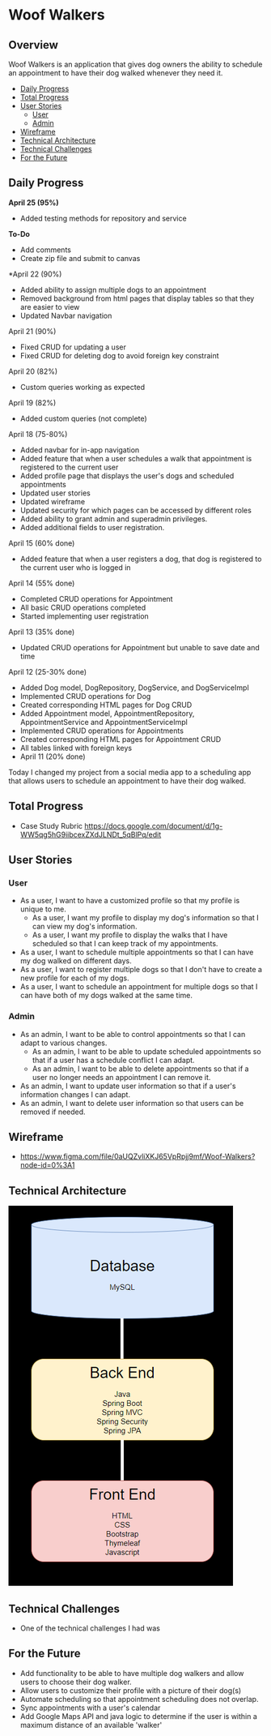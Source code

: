 # Woof Walkers
## Overview
Woof Walkers is an application that gives dog owners the ability to schedule an appointment to have their dog walked whenever they need it.

- [Daily Progress](#Daily-Progress)
- [Total Progress](#Total-Progress)
- [User Stories](#User-Stories)
  - [User](#User)
  - [Admin](#Admin)
- [Wireframe](#Wireframe)
- [Technical Architecture](#Technical-Architecture)
- [Technical Challenges](#Technical-Challenges)
- [For the Future](#For-the-Future)


## Daily Progress
**April 25 (95%)**
* Added testing methods for repository and service

**To-Do**
* Add comments
* Create zip file and submit to canvas

*April 22 (90%)
* Added ability to assign multiple dogs to an appointment
* Removed background from html pages that display tables so that they are easier to view
* Updated Navbar navigation

April 21 (90%)
* Fixed CRUD for updating a user
* Fixed CRUD for deleting dog to avoid foreign key constraint

April 20 (82%)
* Custom queries working as expected

April 19 (82%)
* Added custom queries (not complete)

April 18 (75-80%)
  * Added navbar for in-app navigation
  * Added feature that when a user schedules a walk that appointment is registered to the current user
  * Added profile page that displays the user's dogs and scheduled appointments
  * Updated user stories
  * Updated wireframe
  * Updated security for which pages can be accessed by different roles
  * Added ability to grant admin and superadmin privileges.
  * Added additional fields to user registration.
  
April 15 (60% done)
* Added feature that when a user registers a dog, that dog is registered to the current user who is logged in

April 14 (55% done)
* Completed CRUD operations for Appointment
* All basic CRUD operations completed
* Started implementing user registration

April 13 (35% done)
* Updated CRUD operations for Appointment but unable to save date and time

April 12 (25-30% done)
* Added Dog model, DogRepository, DogService, and DogServiceImpl
* Implemented CRUD operations for Dog
* Created corresponding HTML pages for Dog CRUD
* Added Appointment model, AppointmentRepository, AppointmentService and AppointmentServiceImpl
* Implemented CRUD operations for Appointments
* Created corresponding HTML pages for Appointment CRUD
* All tables linked with foreign keys
* April 11 (20% done)

Today I changed my project from a social media app to a scheduling app that allows users to schedule an appointment to have their dog walked.

## Total Progress
* Case Study Rubric
https://docs.google.com/document/d/1g-WW5qg5hG9iibcexZXdJLNDt_5qBlPq/edit

## User Stories

### User
* As a user, I want to have a customized profile so that my profile is unique to me.
  * As a user, I want my profile to display my dog's information so that I can view my dog's information.
  * As a user, I want my profile to display the walks that I have scheduled so that I can keep track of my appointments.
* As a user, I want to schedule multiple appointments so that I can have my dog walked on different days.
* As a user, I want to register multiple dogs so that I don't have to create a new profile for each of my dogs.
* As a user, I want to schedule an appointment for multiple dogs so that I can have both of my dogs walked at the same time.

### Admin
* As an admin, I want to be able to control appointments so that I can adapt to various changes.
  * As an admin, I want to be able to update scheduled appointments so that if a user has a schedule conflict I can adapt.
  * As an admin, I want to be able to delete appointments so that if a user no longer needs an appointment I can remove it.
* As an admin, I want to update user information so that if a user's information changes I can adapt.
* As an admin, I want to delete user information so that users can be removed if needed.

## Wireframe
* https://www.figma.com/file/0aUQZvliXKJ65VpRpjj9mf/Woof-Walkers?node-id=0%3A1

## Technical Architecture
![Technical Architecture](./Technical_Architecture.PNG)

## Technical Challenges
* One of the technical challenges I had was 

## For the Future
* Add functionality to be able to have multiple dog walkers and allow users to choose their dog walker.
* Allow users to customize their profile with a picture of their dog(s)
* Automate scheduling so that appointment scheduling does not overlap.
* Sync appointments with a user's calendar
* Add Google Maps API and java logic to determine if the user is within a maximum distance of an available 'walker'